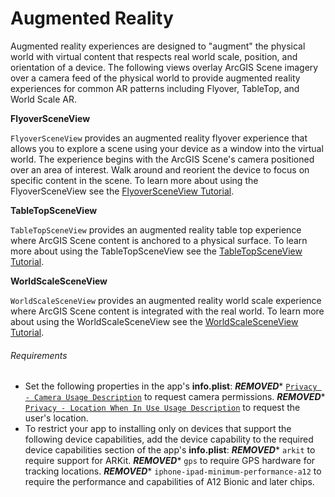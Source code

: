 # Augmented Reality

Augmented reality experiences are designed to "augment" the physical world with virtual 
content that respects real world scale, position, and orientation of a device. The following 
views overlay ArcGIS Scene imagery over a camera feed of the physical world to provide augmented 
reality experiences for common AR patterns including Flyover, TableTop, and World Scale AR.

**FlyoverSceneView**

`FlyoverSceneView` provides an augmented reality flyover experience that allows you to 
explore a scene using your device as a window into the virtual world. The experience begins
with the ArcGIS Scene's camera positioned over an area of interest. Walk around and reorient
the device to focus on specific content in the scene. To learn more about using the FlyoverSceneView see the 
 [FlyoverSceneView Tutorial](https:***REMOVED***developers.arcgis.com/swift/toolkit-api-reference/tutorials/arcgistoolkit/flyoversceneviewtutorial).

**TableTopSceneView**

`TableTopSceneView` provides an augmented reality table top experience where ArcGIS Scene content
is anchored to a physical surface. To learn more about using the TableTopSceneView see the 
[TableTopSceneView Tutorial](https:***REMOVED***developers.arcgis.com/swift/toolkit-api-reference/tutorials/arcgistoolkit/tabletopsceneviewtutorial).

**WorldScaleSceneView**

`WorldScaleSceneView` provides an augmented reality world scale experience where ArcGIS Scene content
is integrated with the real world. To learn more about using the WorldScaleSceneView see the 
[WorldScaleSceneView Tutorial](https:***REMOVED***developers.arcgis.com/swift/toolkit-api-reference/tutorials/arcgistoolkit/worldscalesceneviewtutorial).

###### Requirements
* Set the following properties in the app's **info.plist**:
***REMOVED**** [`Privacy - Camera Usage Description`](https:***REMOVED***developer.apple.com/documentation/bundleresources/information_property_list/nscamerausagedescription) to request camera permissions.
***REMOVED**** [`Privacy - Location When In Use Usage Description`](https:***REMOVED***developer.apple.com/documentation/bundleresources/information_property_list/nslocationwheninuseusagedescription) to request the user's location.
* To restrict your app to installing only on devices that support the following device capabilities, add the device capability to the required device capabilities section of the app's **info.plist**:
***REMOVED**** `arkit` to require support for ARKit.
***REMOVED**** `gps` to require GPS hardware for tracking locations.
***REMOVED**** `iphone-ipad-minimum-performance-a12` to require the performance and capabilities of A12 Bionic and later chips.
